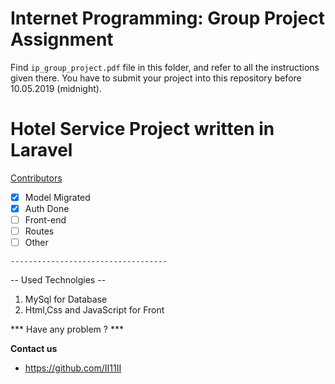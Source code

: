 # Internet Programming: Group Project Assignment
Find `ip_group_project.pdf` file in this folder, and refer to all the instructions given there. 
You have to submit your project into this repository before 10.05.2019 (midnight).

# Hotel Service Project written in Laravel

[Contributors](docs/CONTRIBUTING.md)


-[X] Model Migrated
-[X] Auth Done
-[ ] Front-end
-[ ] Routes
-[ ] Other

``-----------------------------------``

-- Used Technolgies --

1. MySql for Database
2. Html,Css and JavaScript for Front 

*** Have any problem ? ***

**Contact us**

- https://github.com/II11II
